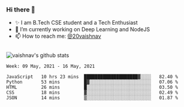### Hi there 👋

<!--
**vaishnav-197/vaishnav-197** is a ✨ _special_ ✨ repository because its `README.md` (this file) appears on your GitHub profile.

Here are some ideas to get you started:
-->

- ✨ I am B.Tech CSE student and a Tech Enthusiast
- 🔭 I’m currently working on Deep Learning and NodeJS
- 📫 How to reach me: [@20vaishnav](https://twitter.com/20vaishnav)


<img src="https://github.com/vaishnav-197/vaishnav-197/blob/main/images/stat.svg" alt=""/>


![vaishnav's github stats](https://github-readme-stats.vercel.app/api?username=vaishnav-197&show_icons=true&theme=dark&count_private=true)



<!--START_SECTION:waka-->
```text
Week: 09 May, 2021 - 16 May, 2021

JavaScript   10 hrs 23 mins  ████████████████████▓░░░░   82.40 % 
Python       53 mins         █▓░░░░░░░░░░░░░░░░░░░░░░░   07.06 % 
HTML         26 mins         █░░░░░░░░░░░░░░░░░░░░░░░░   03.50 % 
CSS          18 mins         ▓░░░░░░░░░░░░░░░░░░░░░░░░   02.49 % 
JSON         14 mins         ▒░░░░░░░░░░░░░░░░░░░░░░░░   01.87 % 
```
<!--END_SECTION:waka-->
